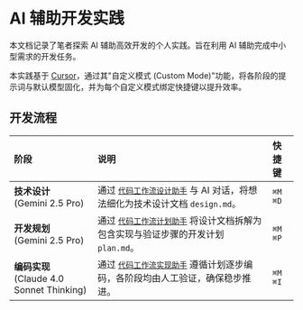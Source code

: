 # AI 辅助开发实践

本文档记录了笔者探索 AI 辅助高效开发的个人实践。旨在利用 AI 辅助完成中小型需求的开发任务。

本实践基于 [Cursor](https://cursor.sh/)，通过其"自定义模式 (Custom Mode)"功能，将各阶段的提示词与默认模型固化，并为每个自定义模式绑定快捷键以提升效率。

## 开发流程

| 阶段 | 说明 | 快捷键 |
| :--- | :--- | :--- |
| **技术设计** <br> (Gemini 2.5 Pro) | 通过 [`代码工作流设计助手`](./code_flow_design.md) 与 AI 对话，将想法细化为技术设计文档 `design.md`。 | `⌘M` `⌘D` |
| **开发规划** <br> (Gemini 2.5 Pro) | 通过 [`代码工作流计划助手`](./code_flow_plan.md) 将设计文档拆解为包含实现与验证步骤的开发计划 `plan.md`。 | `⌘M` `⌘P` |
| **编码实现** <br> (Claude 4.0 Sonnet Thinking) | 通过 [`代码工作流实现助手`](./code_flow_code.md) 遵循计划逐步编码，各阶段均由人工验证，确保稳步推进。| `⌘M` `⌘I` | 